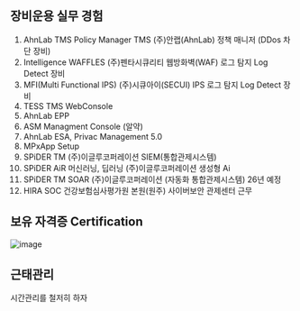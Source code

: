 ## 장비운용 실무 경험
1. AhnLab TMS Policy Manager TMS (주)안랩(AhnLab) 정책 매니저 (DDos 차단 장비)
2. Intelligence WAFFLES (주)펜타시큐리티 웹방화벽(WAF) 로그 탐지 Log Detect 장비
3. MFI(Multi Functional IPS) (주)시큐아이(SECUI) IPS 로그 탐지 Log Detect 장비
4. TESS TMS WebConsole
5. AhnLab EPP
6. ASM Managment Console (알약)
7. AhnLab ESA, Privac Management 5.0
8. MPxApp Setup
9. SPiDER TM (주)이글루코퍼레이션 SIEM(통합관제시스템)
10. SPiDER AiR 머신러닝, 딥러닝 (주)이글루코퍼레이션 생성형 Ai
11. SPiDER TM SOAR (주)이글루코퍼레이션 (자동화 통합관제시스템) 26년 예정
12. HIRA SOC 건강보험심사평가원 본원(원주) 사이버보안 관제센터 근무

## 보유 자격증 Certification
![image](https://github.com/user-attachments/assets/8e73a108-97b5-45c5-bdec-b1b96f867274)


## 근태관리

시간관리를 철저히 하자
